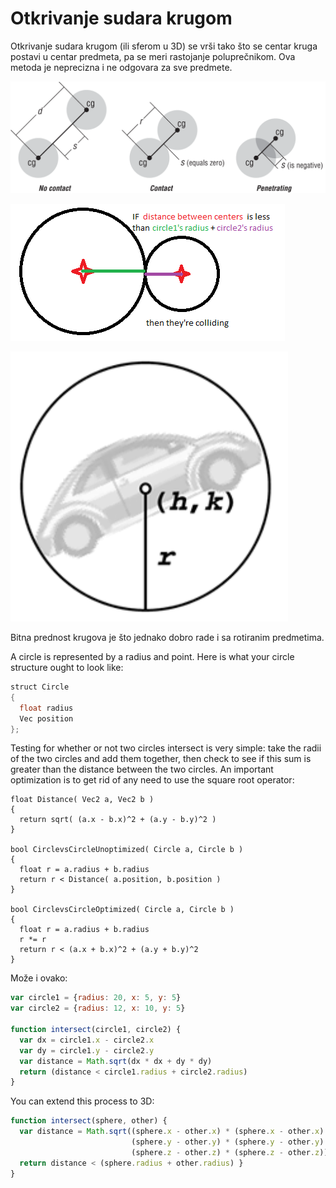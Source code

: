 # Otkrivanje sudara krugom

Otkrivanje sudara krugom (ili sferom u 3D) se vrši tako što se centar kruga postavi u centar predmeta, pa se meri rastojanje poluprečnikom. Ova metoda je neprecizna i ne odgovara za sve predmete.

![kolizija-kruznica](slike/kolizija-kruznica.png)

![circle_collide](slike/circle_collide.png)

![kolizija-krug](slike/kolizija-krug.png)

Bitna prednost krugova je što jednako dobro rade i sa rotiranim predmetima.

A circle is represented by a radius and point. Here is what your circle structure ought to look like:
```java
struct Circle
{
  float radius
  Vec position
};
```

Testing for whether or not two circles intersect is very simple: take the radii of the two circles and add them together, then check to see if this sum is greater than the distance between the two circles. An important optimization is to get rid of any need to use the square root operator:

```
float Distance( Vec2 a, Vec2 b )
{
  return sqrt( (a.x - b.x)^2 + (a.y - b.y)^2 )
}

bool CirclevsCircleUnoptimized( Circle a, Circle b )
{
  float r = a.radius + b.radius
  return r < Distance( a.position, b.position )
}

bool CirclevsCircleOptimized( Circle a, Circle b )
{
  float r = a.radius + b.radius
  r *= r
  return r < (a.x + b.x)^2 + (a.y + b.y)^2
}
```

Može i ovako:
```js
var circle1 = {radius: 20, x: 5, y: 5}
var circle2 = {radius: 12, x: 10, y: 5}

function intersect(circle1, circle2) {
  var dx = circle1.x - circle2.x
  var dy = circle1.y - circle2.y
  var distance = Math.sqrt(dx * dx + dy * dy)
  return (distance < circle1.radius + circle2.radius)
}
```

You can extend this process to 3D:
```js
function intersect(sphere, other) {
  var distance = Math.sqrt((sphere.x - other.x) * (sphere.x - other.x) +
                           (sphere.y - other.y) * (sphere.y - other.y) +
                           (sphere.z - other.z) * (sphere.z - other.z))
  return distance < (sphere.radius + other.radius) }
}
```
